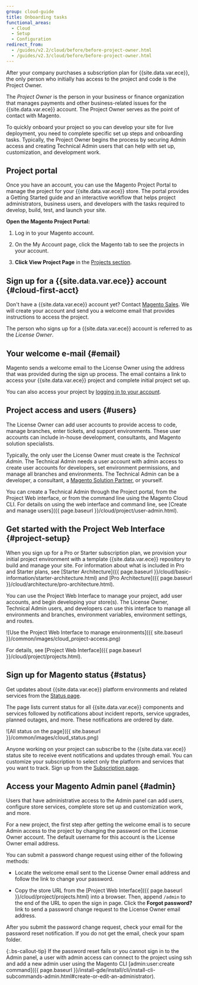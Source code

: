 ```yaml
---
group: cloud-guide
title: Onboarding tasks
functional_areas:
  - Cloud
  - Setup
  - Configuration
redirect_from:
  - /guides/v2.2/cloud/before/before-project-owner.html
  - /guides/v2.3/cloud/before/before-project-owner.html
---
```


After your company purchases a subscription plan for {{site.data.var.ece}}, the only person who initially has access to the project and code is the Project Owner.

The _Project Owner_  is the person in your business or finance organization that manages payments and other business-related issues for the {{site.data.var.ece}} account. The Project Owner serves as the point of contact with Magento.

To quickly onboard your project so you can develop your site for live deployment, you need to complete specific set up steps and onboarding tasks. Typically, the Project Owner begins the process by securing Admin access and creating Technical Admin users that can help with set up, customization, and development work.

## Project portal

Once you have an account, you can use the Magento Project Portal to manage the project for your {{site.data.var.ece}} store. The portal provides a Getting Started guide and an interactive workflow that helps project administrators, business users, and developers with the tasks required to develop, build, test, and launch your site.

**Open the Magento Project Portal:**

1. Log in to your Magento account.

1. On the My Account page, click the Magento tab to see the projects in your account.

1. **Click View Project Page** in the [Projects section](https://cloud.magento.com/cloud/project/subscriptions/).

## Sign up for a {{site.data.var.ece}} account {#cloud-first-acct}

Don't have a {{site.data.var.ece}} account yet? Contact [Magento Sales](https://magento.com/explore/contact-sales). We will create your account and send you a welcome email that provides instructions to access the project.

The person who signs up for a {{site.data.var.ece}} account is referred to as the _License Owner_.

## Your welcome e-mail {#email}

Magento sends a welcome email to the License Owner using the address that was provided during the sign up process. The email contains a link to access your {{site.data.var.ece}} project and complete initial project set up.

You can also access your project by [logging in to your account](https://accounts.magento.cloud).

## Project access and users {#users}

The License Owner can add user accounts to provide access to code, manage
branches, enter tickets, and support environments. These user accounts can include in-house development, consultants, and Magento solution specialists.

Typically, the only user the License Owner must create is the _Technical Admin_. The Technical Admin needs a user account with admin access to create user accounts for developers, set environment permissions, and manage all branches and environments. The Technical Admin can be a developer, a consultant, a [Magento Solution Partner](https://magento.com/find-a-partner), or yourself.

You can create a Technical Admin through the Project portal, from the Project Web interface, or from the command line using the Magento Cloud CLI. For details on using the web interface and command line, see [Create and manage users]({{ page.baseurl }}/cloud/project/user-admin.html).

## Get started with the Project Web Interface {#project-setup}

When you sign up for a Pro or Starter subscription plan, we provision your initial project environment with a template {{site.data.var.ece}} repository to build and manage your site. For information about what is included in Pro and Starter plans, see [Starter Architecture]({{ page.baseurl }}/cloud/basic-information/starter-architecture.html) and [Pro Architecture]({{ page.baseurl }}/cloud/architecture/pro-architecture.html).

You can use the Project Web Interface to manage your project, add user accounts, and begin developing your store(s). The License Owner, Technical Admin users, and developers can use this interface to manage all environments and branches, environment variables, environment settings, and routes.

![Use the Project Web Interface to manage environments]({{ site.baseurl }}/common/images/cloud_project-access.png)

For details, see [Project Web Interface]({{ page.baseurl }}/cloud/project/projects.html).

## Sign up for Magento status {#status}

Get updates about {{site.data.var.ece}} platform environments and related services from the [Status page](https://status.magento.cloud).

The page lists current status for all {{site.data.var.ece}} components and services followed by notifications about incident reports, service upgrades, planned outages, and more. These notifications are ordered by date.

![All status on the page]({{ site.baseurl }}/common/images/cloud_status.png)

Anyone working on your project can subscribe to the {{site.data.var.ece}} status site to receive event notifications and updates through email. You can customize your subscription to select only the platform and services that you want to track. Sign up from the [Subscription page](https://status.magento.cloud/subscribe).

## Access your Magento Admin panel {#admin}

Users that have administrative access to the Admin panel can add users, configure store services, complete store set up and customization work, and more.

For a new project, the first step after getting the welcome email is to secure Admin access to the project by changing the password on the License Owner account. The default username for this account is the License Owner email address.

You can submit a password change request using either of the following methods:

-  Locate the welcome email sent to the License Owner email address and follow the link to change your password.

-  Copy the store URL from the [Project Web Interface]({{ page.baseurl }}/cloud/project/projects.html) into a browser. Then, append `/admin` to the end of the URL to open the sign in page. Click the **Forgot password?** link to send a password change request to the License Owner email address.

After you submit the password change request, check your email for the password reset notification. If you do not get the email, check your spam folder.

{:.bs-callout-tip}
If the password reset fails or you cannot sign in to the Admin panel, a user with admin access can connect to the project using ssh and add a new admin user using the Magento CLI [admin:user:create command]({{ page.baseurl }}/install-gde/install/cli/install-cli-subcommands-admin.html#create-or-edit-an-administrator).
